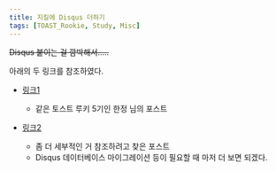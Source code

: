 ```yaml
---
title: 지킬에 Disqus 더하기
tags: [TOAST_Rookie, Study, Misc]
---
```


~~Disqus 붙이는 걸 깜박해서.....~~

아래의 두 링크를 참조하였다.

- [링크1](https://hanjungv.github.io/2017-02-03-2_ETC_AddDisqus/)
  - 같은 토스트 루키 5기인 한정 님의 포스트

- [링크2](https://xho95.github.io/blog/jekyll/disqus/migration/2017/01/20/Add-Disqus-to-Jekyll.html)
  - 좀 더 세부적인 거 참조하려고 찾은 포스트
  - Disqus 데이터베이스 마이그레이션 등이 필요할 때 마저 더 보면 되겠다.
